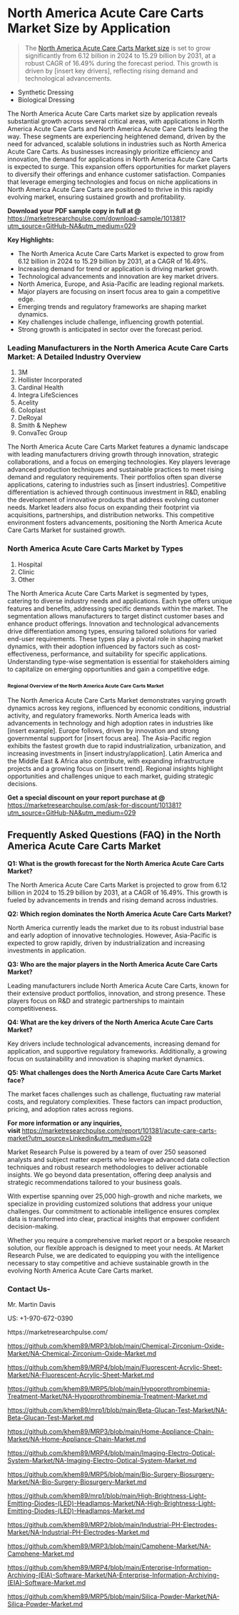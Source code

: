 <h1>North America Acute Care Carts Market&nbsp;Size by Application</h1><blockquote><p>The <a href="https://marketresearchpulse.com/download-sample/101381?utm_source=GitHub-NA&amp;utm_medium=029">North America Acute Care Carts Market size</a> is set to grow significantly from 6.12 billion in 2024 to 15.29 billion by 2031, at a robust CAGR of 16.49% during the forecast period. This growth is driven by [insert key drivers], reflecting rising demand and technological advancements.</p></blockquote><ul><li>Synthetic Dressing<li> Biological Dressing</li></ul><p>The North America Acute Care Carts market size by application reveals substantial growth across several critical areas, with applications in North America Acute Care Carts and North America Acute Care Carts leading the way. These segments are experiencing heightened demand, driven by the need for advanced, scalable solutions in industries such as North America Acute Care Carts. As businesses increasingly prioritize efficiency and innovation, the demand for applications in North America Acute Care Carts is expected to surge. This expansion offers opportunities for market players to diversify their offerings and enhance customer satisfaction. Companies that leverage emerging technologies and focus on niche applications in North America Acute Care Carts are positioned to thrive in this rapidly evolving market, ensuring sustained growth and profitability.</p><p><strong>Download your PDF sample copy in full at @ </strong><a href="https://marketresearchpulse.com/download-sample/101381?utm_source=GitHub-NA&amp;utm_medium=029">https://marketresearchpulse.com/download-sample/101381?utm_source=GitHub-NA&amp;utm_medium=029</a></p><p><strong>Key Highlights: </strong></p><ul><li>The North America Acute Care Carts Market is expected to grow from 6.12 billion in 2024 to 15.29 billion by 2031, at a CAGR of 16.49%.</li><li>Increasing demand for trend or application is driving market growth.</li><li>Technological advancements and innovation are key market drivers.</li><li>North America, Europe, and Asia-Pacific are leading regional markets.</li><li>Major players are focusing on insert focus area to gain a competitive edge.</li><li>Emerging trends and regulatory frameworks are shaping market dynamics.</li><li>Key challenges include challenge, influencing growth potential.</li><li>Strong growth is anticipated in sector over the forecast period.</li></ul><h3>Leading Manufacturers in the North America Acute Care Carts Market: A Detailed Industry Overview</h3><ol><li>3M</li><li>Hollister Incorporated</li><li>Cardinal Health</li><li>Integra LifeSciences</li><li>Acelity</li><li>Coloplast</li><li>DeRoyal</li><li>Smith & Nephew</li><li>ConvaTec Group</li></ol><div class="flex max-w-full flex-col flex-grow"><div class="min-h-8 text-message flex w-full flex-col items-end gap-2 whitespace-normal break-words [.text-message+&amp;]:mt-5" dir="auto" data-message-author-role="assistant" data-message-id="fd8432e4-4910-450d-b182-61b7bfb0a01f" data-message-model-slug="gpt-4o"><div class="flex w-full flex-col gap-1 empty:hidden first:pt-[3px]"><div class="markdown prose w-full break-words dark:prose-invert light"><p>The North America Acute Care Carts Market features a dynamic landscape with leading manufacturers driving growth through innovation, strategic collaborations, and a focus on emerging technologies. Key players leverage advanced production techniques and sustainable practices to meet rising demand and regulatory requirements. Their portfolios often span diverse applications, catering to industries such as [insert industries]. Competitive differentiation is achieved through continuous investment in R&amp;D, enabling the development of innovative products that address evolving customer needs. Market leaders also focus on expanding their footprint via acquisitions, partnerships, and distribution networks. This competitive environment fosters advancements, positioning the North America Acute Care Carts Market for sustained growth.</p></div></div></div></div><h3>North America Acute Care Carts Market by Types</h3><ol><li>Hospital<li> Clinic<li> Other</li></ol><div class="flex max-w-full flex-col flex-grow"><div class="min-h-8 text-message flex w-full flex-col items-end gap-2 whitespace-normal break-words [.text-message+&amp;]:mt-5" dir="auto" data-message-author-role="assistant" data-message-id="084470be-0bb7-4664-bddf-5156b4f41249" data-message-model-slug="gpt-4o-mini"><div class="flex w-full flex-col gap-1 empty:hidden first:pt-[3px]"><div class="markdown prose w-full break-words dark:prose-invert light"><p>The North America Acute Care Carts Market is segmented by types, catering to diverse industry needs and applications. Each type offers unique features and benefits, addressing specific demands within the market. The segmentation allows manufacturers to target distinct customer bases and enhance product offerings. Innovation and technological advancements drive differentiation among types, ensuring tailored solutions for varied end-user requirements. These types play a pivotal role in shaping market dynamics, with their adoption influenced by factors such as cost-effectiveness, performance, and suitability for specific applications. Understanding type-wise segmentation is essential for stakeholders aiming to capitalize on emerging opportunities and gain a competitive edge.</p></div></div></div></div><h3><span style="font-size: 11px;">Regional Overview of the North America Acute Care Carts Market</span></h3><div class="flex max-w-full flex-col flex-grow"><div class="min-h-8 text-message flex w-full flex-col items-end gap-2 whitespace-normal break-words [.text-message+&amp;]:mt-5" dir="auto" data-message-author-role="assistant" data-message-id="e9038762-ce64-4e30-91c9-9bd413514231" data-message-model-slug="gpt-4o-mini"><div class="flex w-full flex-col gap-1 empty:hidden first:pt-[3px]"><div class="markdown prose w-full break-words dark:prose-invert light"><p>The North America Acute Care Carts Market demonstrates varying growth dynamics across key regions, influenced by economic conditions, industrial activity, and regulatory frameworks. North America leads with advancements in technology and high adoption rates in industries like [insert example]. Europe follows, driven by innovation and strong governmental support for [insert focus area]. The Asia-Pacific region exhibits the fastest growth due to rapid industrialization, urbanization, and increasing investments in [insert industry/application]. Latin America and the Middle East &amp; Africa also contribute, with expanding infrastructure projects and a growing focus on [insert trend]. Regional insights highlight opportunities and challenges unique to each market, guiding strategic decisions.</p></div></div></div></div><p><strong>Get a special discount on your report purchase at @ </strong><a href="https://marketresearchpulse.com/ask-for-discount/101381?utm_source=GitHub-NA&amp;utm_medium=029">https://marketresearchpulse.com/ask-for-discount/101381?utm_source=GitHub-NA&amp;utm_medium=029</a></p><h2>Frequently Asked Questions (FAQ) in the North America Acute Care Carts Market</h2><p><strong>Q1: What is the growth forecast for the North America Acute Care Carts Market?</strong></p><p>The North America Acute Care Carts Market is projected to grow from 6.12 billion in 2024 to 15.29 billion by 2031, at a CAGR of 16.49%. This growth is fueled by advancements in trends and rising demand across industries.</p><p><strong>Q2: Which region dominates the North America Acute Care Carts Market?</strong></p><p>North America currently leads the market due to its robust industrial base and early adoption of innovative technologies. However, Asia-Pacific is expected to grow rapidly, driven by industrialization and increasing investments in application.</p><p><strong>Q3: Who are the major players in the North America Acute Care Carts Market?</strong></p><p>Leading manufacturers include North America Acute Care Carts, known for their extensive product portfolios, innovation, and strong presence. These players focus on R&amp;D and strategic partnerships to maintain competitiveness.</p><p><strong>Q4: What are the key drivers of the North America Acute Care Carts Market?</strong></p><p>Key drivers include technological advancements, increasing demand for application, and supportive regulatory frameworks. Additionally, a growing focus on sustainability and innovation is shaping market dynamics.</p><p><strong>Q5: What challenges does the North America Acute Care Carts Market face?</strong></p><p>The market faces challenges such as challenge, fluctuating raw material costs, and regulatory complexities. These factors can impact production, pricing, and adoption rates across regions.</p><p><strong>For more information or any inquiries, visit&nbsp;</strong><a href="https://marketresearchpulse.com/report/101381/acute-care-carts-market?utm_source=Linkedin&utm_medium=029">https://marketresearchpulse.com/report/101381/acute-care-carts-market?utm_source=Linkedin&utm_medium=029</a></p><p>Market Research Pulse is powered by a team of over 250 seasoned analysts and subject matter experts who leverage advanced data collection techniques and robust research methodologies to deliver actionable insights. We go beyond data presentation, offering deep analysis and strategic recommendations tailored to your business goals.</p><p>With expertise spanning over 25,000 high-growth and niche markets, we specialize in providing customized solutions that address your unique challenges. Our commitment to actionable intelligence ensures complex data is transformed into clear, practical insights that empower confident decision-making.</p><p>Whether you require a comprehensive market report or a bespoke research solution, our flexible approach is designed to meet your needs. At Market Research Pulse, we are dedicated to equipping you with the intelligence necessary to stay competitive and achieve sustainable growth in the evolving North America Acute Care Carts market.</p><h3><strong>Contact Us-</strong></h3><p>Mr. Martin Davis</p><p>US: +1-970-672-0390</p><p>https://marketresearchpulse.com/</p><p><a href="https://github.com/khem89/MRP3/blob/main/Chemical-Zirconium-Oxide-Market/NA-Chemical-Zirconium-Oxide-Market.md">https://github.com/khem89/MRP3/blob/main/Chemical-Zirconium-Oxide-Market/NA-Chemical-Zirconium-Oxide-Market.md</a></p><p><a href="https://github.com/khem89/MRP4/blob/main/Fluorescent-Acrylic-Sheet-Market/NA-Fluorescent-Acrylic-Sheet-Market.md">https://github.com/khem89/MRP4/blob/main/Fluorescent-Acrylic-Sheet-Market/NA-Fluorescent-Acrylic-Sheet-Market.md</a></p><p><a href="https://github.com/khem89/MRP5/blob/main/Hypoprothrombinemia-Treatment-Market/NA-Hypoprothrombinemia-Treatment-Market.md">https://github.com/khem89/MRP5/blob/main/Hypoprothrombinemia-Treatment-Market/NA-Hypoprothrombinemia-Treatment-Market.md</a></p><p><a href="https://github.com/khem89/mrp1/blob/main/Beta-Glucan-Test-Market/NA-Beta-Glucan-Test-Market.md">https://github.com/khem89/mrp1/blob/main/Beta-Glucan-Test-Market/NA-Beta-Glucan-Test-Market.md</a></p><p><a href="https://github.com/khem89/MRP3/blob/main/Home-Appliance-Chain-Market/NA-Home-Appliance-Chain-Market.md">https://github.com/khem89/MRP3/blob/main/Home-Appliance-Chain-Market/NA-Home-Appliance-Chain-Market.md</a></p><p><a href="https://github.com/khem89/MRP4/blob/main/Imaging-Electro-Optical-System-Market/NA-Imaging-Electro-Optical-System-Market.md">https://github.com/khem89/MRP4/blob/main/Imaging-Electro-Optical-System-Market/NA-Imaging-Electro-Optical-System-Market.md</a></p><p><a href="https://github.com/khem89/MRP5/blob/main/Bio-Surgery-Biosurgery-Market/NA-Bio-Surgery-Biosurgery-Market.md">https://github.com/khem89/MRP5/blob/main/Bio-Surgery-Biosurgery-Market/NA-Bio-Surgery-Biosurgery-Market.md</a></p><p><a href="https://github.com/khem89/mrp1/blob/main/High-Brightness-Light-Emitting-Diodes-(LED)-Headlamps-Market/NA-High-Brightness-Light-Emitting-Diodes-(LED)-Headlamps-Market.md">https://github.com/khem89/mrp1/blob/main/High-Brightness-Light-Emitting-Diodes-(LED)-Headlamps-Market/NA-High-Brightness-Light-Emitting-Diodes-(LED)-Headlamps-Market.md</a></p><p><a href="https://github.com/khem89/MRP2/blob/main/Industrial-PH-Electrodes-Market/NA-Industrial-PH-Electrodes-Market.md">https://github.com/khem89/MRP2/blob/main/Industrial-PH-Electrodes-Market/NA-Industrial-PH-Electrodes-Market.md</a></p><p><a href="https://github.com/khem89/MRP3/blob/main/Camphene-Market/NA-Camphene-Market.md">https://github.com/khem89/MRP3/blob/main/Camphene-Market/NA-Camphene-Market.md</a></p><p><a href="https://github.com/khem89/MRP4/blob/main/Enterprise-Information-Archiving-(EIA)-Software-Market/NA-Enterprise-Information-Archiving-(EIA)-Software-Market.md">https://github.com/khem89/MRP4/blob/main/Enterprise-Information-Archiving-(EIA)-Software-Market/NA-Enterprise-Information-Archiving-(EIA)-Software-Market.md</a></p><p><a href="https://github.com/khem89/MRP5/blob/main/Silica-Powder-Market/NA-Silica-Powder-Market.md">https://github.com/khem89/MRP5/blob/main/Silica-Powder-Market/NA-Silica-Powder-Market.md</a></p>

